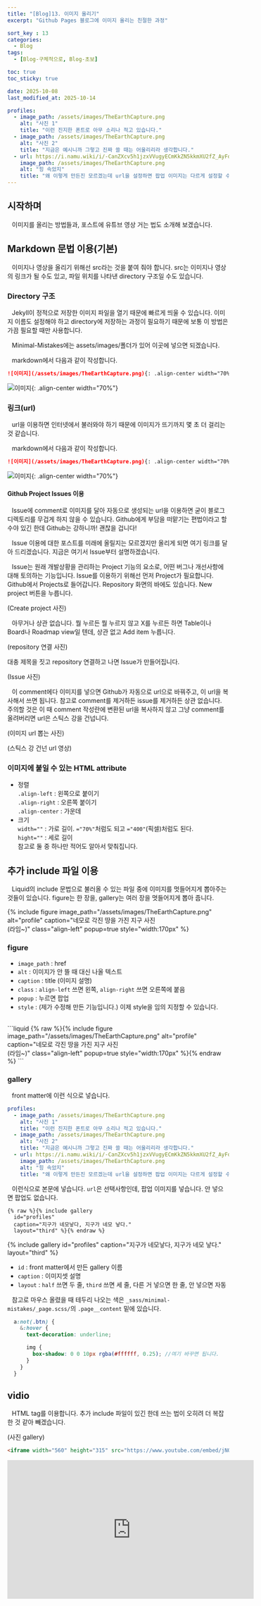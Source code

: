 ```yaml
---
title: "[Blog]13. 이미지 올리기"
excerpt: "Github Pages 블로그에 이미지 올리는 친절한 과정"

sort_key : 13
categories:
  - Blog
tags:
  - [Blog-구체적으로, Blog-초보]

toc: true
toc_sticky: true

date: 2025-10-08
last_modified_at: 2025-10-14

profiles:
  - image_path: /assets/images/TheEarthCapture.png
    alt: "사진 1"
    title: "이런 진지한 폰트로 아무 소리나 적고 있습니다."
  - image_path: /assets/images/TheEarthCapture.png
    alt: "사진 2"
    title: "지금은 예시니까 그렇고 진짜 쓸 때는 어울리리라 생각합니다."
  - url: https://i.namu.wiki/i/-CanZXcv5h1jzxVVugyECmKkZN5kkmXU2fZ_AyFdpHRg58QeHscOoKLz7sBY1XH0OZO2USuQhuBlUSSubaeKlbS6d3M2j54vDzdG6g7gsy061auAN_3Hh8jk3m25S9ra4R7vCs55iMclQpNENQhr5A.webp
    image_path: /assets/images/TheEarthCapture.png
    alt: "힝 속았지"
    title: "왜 이렇게 만든진 모르겠는데 url을 설정하면 팝업 이미지는 다르게 설정할 수 있습니다."
---
```


## 시작하며
⠀이미지를 올리는 방법들과, 포스트에 유튜브 영상 거는 법도 소개해 보겠습니다.

## Markdown 문법 이용(기본)
⠀이미지나 영상을 올리기 위해선 src라는 것을 붙여 줘야 합니다. src는 이미지나 영상의 링크가 될 수도 있고, 파일 위치를 나타낸 directory 구조일 수도 있습니다.

### Directory 구조
⠀Jekyll이 정적으로 저장한 이미지 파일을 열기 때문에 빠르게 띄울 수 있습니다. 이미지 이름도 설정해야 하고 directory에 저장하는 과정이 필요하기 때문에 보통 이 방법은 가끔 필요할 때만 사용합니다.

⠀Minimal-Mistakes에는 assets/images/폴더가 있어 이곳에 넣으면 되겠습니다.

⠀markdown에서 다음과 같이 작성합니다.
```markdown
![이미지](/assets/images/TheEarthCapture.png){: .align-center width="70%"}
```
![이미지](/assets/images/TheEarthCapture.png){: .align-center width="70%"}

### 링크(url)
⠀url을 이용하면 인터넷에서 불러와야 하기 때문에 이미지가 뜨기까지 몇 초 더 걸리는 것 같습니다.

⠀markdown에서 다음과 같이 작성합니다.
```markdown
![이미지](/assets/images/TheEarthCapture.png){: .align-center width="70%"}
```
![이미지](/assets/images/TheEarthCapture.png){: .align-center width="70%"}

#### Github Project Issues 이용
⠀Issue에 comment로 이미지를 달아 자동으로 생성되는 url을 이용하면 굳이 블로그 디렉토리를 무겁게 하지 않을 수 있습니다. Github에게 부담을 떠맡기는 편법이라고 할 수야 있긴 한데 Github는 강하니까! 괜찮을 겁니다!

⠀Issue 이용에 대한 포스트를 미래에 올릴지는 모르겠지만 올리게 되면 여기 링크를 달아 드리겠습니다. 지금은 여기서 Issue부터 설명하겠습니다.

⠀Issue는 원래 개발상황을 관리하는 Project 기능의 요소로, 어떤 버그나 개선사항에 대해 토의하는 기능입니다. Issue를 이용하기 위해선 먼저 Project가 필요합니다. Github에서 Projects로 들어갑니다. Repository 화면의 바에도 있습니다. New project 버튼을 누릅니다.

(Create project 사진)

⠀아무거나 상관 없습니다. 뭘 누르든 뭘 누르지 않고 X를 누르든 하면 Table이나 Board나 Roadmap view일 텐데, 상관 없고 Add item 누릅니다. 

(repository 연결 사진)

대충 제목을 짓고 repository 연결하고 나면 Issue가 만들어집니다.

(Issue 사진)

⠀이 comment에다 이미지를 넣으면 Github가 자동으로 url으로 바꿔주고, 이 url을 복사해서 쓰면 됩니다. 참고로 comment를 제거하든 issue를 제거하든 상관 없습니다. 주의할 것은 이 때 comment 작성란에 변환된 url을 복사하지 않고 그냥 comment를 올려버리면 url은 스틱스 강을 건넙니다.

(이미지 url 뽑는 사진)

(스틱스 강 건넌 url 영상)

### 이미지에 붙일 수 있는 HTML attribute
- 정렬  
  `.align-left` : 왼쪽으로 붙이기  
  `.align-right` : 오른쪽 붙이기  
  `.align-center` : 가운데 
- 크기  
  `width=""` : 가로 길이. `="70%"`처럼도 되고 `="400"`(픽셀)처럼도 된다.  
  `hight=""` : 세로 길이  
  참고로 둘 중 하나만 적어도 알아서 맞춰집니다.

## 추가 include 파일 이용
⠀Liquid의 include 문법으로 불러올 수 있는 파일 중에 이미지를 멋들어지게 뽑아주는 것들이 있습니다. figure는 한 장을, gallery는 여러 장을 멋들어지게 뽑아 줍니다.

{% include figure image_path="/assets/images/TheEarthCapture.png"
   alt="profile"
   caption="네모로 각진 땅을 가진 지구 사진<br> (라임~)"
   class="align-left"
   popup=true
   style="width:170px" %}
### figure
- `image_path` : href
- `alt` : 이미지가 안 뜰 때 대신 나올 텍스트
- `caption` : title (이미지 설명)
- `class` : `align-left` 쓰면 왼쪽, `align-right` 쓰면 오른쪽에 붙음
- `popup` : 누르면 팝업
- `style` : (제가 수정해 만든 기능입니다.) 이제 style을 임의 지정할 수 있습니다.

<br>
```liquid
{% raw %}{% include figure
  image_path="/assets/images/TheEarthCapture.png"
  alt="profile"
  caption="네모로 각진 땅을 가진 지구 사진<br> (라임~)"
  class="align-left"
  popup=true
  style="width:170px" %}{% endraw %}
```

### gallery
⠀front matter에 이런 식으로 넣습니다.
```yml
profiles:
  - image_path: /assets/images/TheEarthCapture.png
    alt: "사진 1"
    title: "이런 진지한 폰트로 아무 소리나 적고 있습니다."
  - image_path: /assets/images/TheEarthCapture.png
    alt: "사진 2"
    title: "지금은 예시니까 그렇고 진짜 쓸 때는 어울리리라 생각합니다."
  - url: https://i.namu.wiki/i/-CanZXcv5h1jzxVVugyECmKkZN5kkmXU2fZ_AyFdpHRg58QeHscOoKLz7sBY1XH0OZO2USuQhuBlUSSubaeKlbS6d3M2j54vDzdG6g7gsy061auAN_3Hh8jk3m25S9ra4R7vCs55iMclQpNENQhr5A.webp
    image_path: /assets/images/TheEarthCapture.png
    alt: "힝 속았지"
    title: "왜 이렇게 만든진 모르겠는데 url을 설정하면 팝업 이미지는 다르게 설정할 수 있습니다."
```
⠀이런식으로 본문에 넣습니다. `url`은 선택사항인데, 팝업 이미지를 넣습니다. 안 넣으면 팝업도 없습니다.
```liquid
{% raw %}{% include gallery
  id="profiles"
  caption="지구가 네모낳다, 지구가 네모 낳다."
  layout="third" %}{% endraw %}
```
{% include gallery
  id="profiles"
  caption="지구가 네모낳다, 지구가 네모 낳다."
  layout="third" %}
- `id` : front matter에서 만든 gallery 이름
- `caption` : 이미지셋 설명
- `layout` : `half` 쓰면 두 줄, `third` 쓰면 세 줄, 다른 거 넣으면 한 줄, 안 넣으면 자동

⠀참고로 마우스 올렸을 때 테두리 나오는 색은 `_sass/minimal-mistakes/_page.scss/`의 `.page__content` 밑에 있습니다.
```scss
  a:not(.btn) {
    &:hover {
      text-decoration: underline;

      img {
        box-shadow: 0 0 10px rgba(#ffffff, 0.25); //여기 바꾸면 됩니다.
      }
    }
  }
```
## vidio 
⠀HTML tag를 이용합니다. 추가 include 파일이 있긴 한데 쓰는 법이 오히려 더 복잡한 것 같아 빼겠습니다.

(사진 gallery)
```html
<iframe width="560" height="315" src="https://www.youtube.com/embed/jNQXAC9IVRw?si=FsiClRZQYOpdk57T" title="YouTube video player" frameborder="0" allow="accelerometer; autoplay; clipboard-write; encrypted-media; gyroscope; picture-in-picture; web-share" referrerpolicy="strict-origin-when-cross-origin" allowfullscreen></iframe>
```
<iframe width="560" height="315" src="https://www.youtube.com/embed/jNQXAC9IVRw?si=FsiClRZQYOpdk57T" title="YouTube video player" frameborder="0" allow="accelerometer; autoplay; clipboard-write; encrypted-media; gyroscope; picture-in-picture; web-share" referrerpolicy="strict-origin-when-cross-origin" allowfullscreen></iframe>